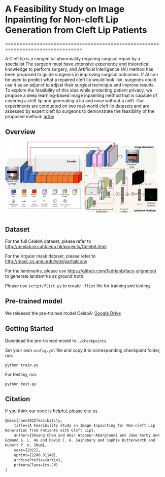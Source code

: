 # A Feasibility Study on Image Inpainting for Non-cleft Lip Generation from Cleft Lip Patients
=================================================================================

A Cleft lip is a congenital abnormality requiring surgical repair by a specialist.The surgeon must have extensive experience and theoretical knowledge to perform surgery, and Artificial Intelligence (AI) method has been proposed to guide surgeons in improving surgical outcomes. If AI can be used to predict what a repaired cleft lip would look like, surgeons could use it as an adjunct to adjust their surgical technique and improve results. To explore the feasibility of this idea while protecting patient privacy, we propose a deep learning-based image inpainting method that is capable of covering a cleft lip and generating a lip and nose without a celft. Our experiments are conducted on two real-world cleft lip datasets and are assessed by expert cleft lip surgeons to demonstrate the feasibility of the proposed method. [arXiv](https://arxiv.org/abs/2208.01149)

**Overview**
--------------------
![image](Overview.png)

**Dataset**
--------------------
For the full CelebA dataset, please refer to http://mmlab.ie.cuhk.edu.hk/projects/CelebA.html

For the irrgular mask dataset, please refer to http://masc.cs.gmu.edu/wiki/partialconv

For the landmarks, please use https://github.com/1adrianb/face-alignment to generate landamrks as ground truth.

Please use `script/flist.py` to create `.flist` file for training and testing.

**Pre-trained model**
--------------------
We released the pre-trained model 
CelebA: [Google Drive](https://drive.google.com/drive/folders/1H9FZ-jJUkYBDcNASX8kBnmipgGgv_y7t?usp=sharing)

**Getting Started**
----------------------
Download the pre-trained model to `./checkpoints`

Set your own `config.yml` file and copy it to corresponding checkpoint folder, run:
```
python train.py
```
For testing, run:
```
python test.py
```


**Citation**
----------------------
If you think our code is helpful, please cite us.
```
@misc{chen2022feasibility,
    title={A Feasibility Study on Image Inpainting for Non-cleft Lip Generation from Patients with Cleft Lip},
    author={Shuang Chen and Amir Atapour-Abarghouei and Jane Kerby and Edmond S. L. Ho and David C. G. Sainsbury and Sophie Butterworth and Hubert P. H. Shum},
    year={2022},
    eprint={2208.01149},
    archivePrefix={arXiv},
    primaryClass={cs.CV}
}
```
